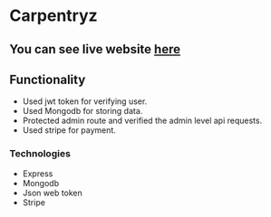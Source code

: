# Carpentryz

## You can see live website [here](https://carpentryz.netlify.app)

## Functionality
- Used jwt token for verifying user.
- Used Mongodb for storing data.
- Protected admin route and verified the admin level api requests.
- Used stripe for payment.

### Technologies
- Express
- Mongodb
- Json web token
- Stripe
